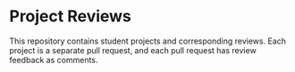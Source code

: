 # Project Reviews

This repository contains student projects and corresponding reviews.  Each project is a separate pull request, and each pull request has review feedback as comments.
